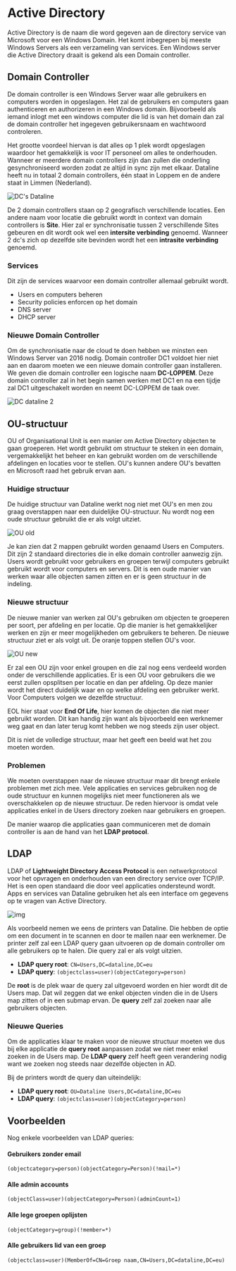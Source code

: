 # Active Directory

Active Directory is de naam die word gegeven aan de directory service van Microsoft voor een Windows Domain. Het komt inbegrepen bij meeste Windows Servers als een verzameling van services. Een Windows server die Active Directory draait is gekend als een Domain controller.
<!-- TODO verhaal van wat active directory betekent voor Dataline, hoe wordt het nu gebruikt enzo aanvullen -->
## Domain Controller

De domain controller is een Windows Server waar alle gebruikers en computers worden in opgeslagen. Het zal de gebruikers en computers gaan authenticeren en authorizeren in een Windows domain. Bijvoorbeeld als iemand inlogt met een windows computer die lid is van het domain dan zal de domain controller het ingegeven gebruikersnaam en wachtwoord controleren.

Het grootte voordeel hiervan is dat alles op 1 plek wordt opgeslagen waardoor het gemakkelijk is voor IT personeel om alles te onderhouden. Wanneer er meerdere domain controllers zijn dan zullen die onderling gesynchroniseerd worden zodat ze altijd in sync zijn met elkaar. Dataline heeft nu in totaal 2 domain controllers, één staat in Loppem en de andere staat in Limmen (Nederland).

![DC's Dataline](./img/domaincontrollers-1.png)

De 2 domain controllers staan op 2 geografisch verschillende locaties. Een andere naam voor locatie die gebruikt wordt in context van domain controllers is **Site**. Hier zal er synchronisatie tussen 2 verschillende Sites gebeuren en dit wordt ook wel een **intersite verbinding** genoemd. Wanneer 2 dc's zich op dezelfde site bevinden wordt het een **intrasite verbinding** genoemd.

### Services

Dit zijn de services waarvoor een domain controller allemaal gebruikt wordt.
- Users en computers beheren
- Security policies enforcen op het domain
- DNS server
- DHCP server

### Nieuwe Domain Controller

<!--TODO Deze tekst wat herschrijven => eerste zin bv Een windows server versie van 2016 of later is nodig .... -->
Om de synchronisatie naar de cloud te doen hebben we minsten een Windows Server van 2016 nodig. Domain controller DC1 voldoet hier niet aan en daarom moeten we een nieuwe domain controller gaan installeren. We geven die domain controller een logische naam **DC-LOPPEM**. Deze domain controller zal in het begin samen werken met DC1 en na een tijdje zal DC1 uitgeschakelt worden en neemt DC-LOPPEM de taak over. 

![DC dataline 2](./img/domaincontrollers-2.png)

## OU-structuur

OU of Organisational Unit is een manier om Active Directory objecten te gaan groeperen. Het wordt gebruikt om structuur te steken in een domain, vergemakkelijkt het beheer en kan gebruikt worden om de verschillende afdelingen en locaties voor te stellen. OU's kunnen andere OU's bevatten en Microsoft raad het gebruik ervan aan.

### Huidige structuur

De huidige structuur van Dataline werkt nog niet met OU's en men zou graag overstappen naar een duidelijke OU-structuur. Nu wordt nog een oude structuur gebruikt die er als volgt uitziet.

![OU old](./img/ou-old.png)

Je kan zien dat 2 mappen gebruikt worden genaamd Users en Computers. Dit zijn 2 standaard directories die in elke domain controller aanwezig zijn. Users wordt gebruikt voor gebruikers en groepen terwijl computers gebruikt gebruikt wordt voor computers en servers. Dit is een oude manier van werken waar alle objecten samen zitten en er is geen structuur in de indeling.

### Nieuwe structuur

De nieuwe manier van werken zal OU's gebruiken om objecten te groeperen per soort, per afdeling en per locatie. Op die manier is het gemakkelijker werken en zijn er meer mogelijkheden om gebruikers te beheren. De nieuwe structuur ziet er als volgt uit. De oranje toppen stellen OU's voor.

![OU new](./img/ou-new.png)

Er zal een OU zijn voor enkel groupen en die zal nog eens verdeeld worden onder de verschillende applicaties. Er is een OU voor gebruikers die we eerst zullen opsplitsen per locatie en dan per afdeling. Op deze manier wordt het direct duidelijk waar en op welke afdeling een gebruiker werkt. Voor Computers volgen we dezelfde structuur.

EOL hier staat voor **End Of Life**, hier komen de objecten die niet meer gebruikt worden. Dit kan handig zijn want als bijvoorbeeld een werknemer weg gaat en dan later terug komt hebben we nog steeds zijn user object.

Dit is niet de volledige structuur, maar het geeft een beeld wat het zou moeten worden.

### Problemen

We moeten overstappen naar de nieuwe structuur maar dit brengt enkele problemen met zich mee. Vele applicaties en services gebruiken nog de oude structuur en kunnen mogelijks niet meer functioneren als we overschakkelen op de nieuwe structuur. De reden hiervoor is omdat vele applicaties enkel in de Users directory zoeken naar gebruikers en groepen.

De manier waarop die applicaties gaan communiceren met de domain controller is aan de hand van het **LDAP protocol**.

## LDAP

LDAP of **Lightweight Directory Access Protocol** is een netwerkprotocol voor het opvragen en onderhouden van een directory service over TCP/IP. Het is een open standaard die door veel applicaties ondersteund wordt. Apps en services van Dataline gebruiken het als een interface om gegevens op te vragen van Active Directory. 

![img](./img/ldap.png)

Als voorbeeld nemen we eens de printers van Dataline. Die hebben de optie om een document in te scannen en door te mailen naar een werknemer. De printer zelf zal een LDAP query gaan uitvoeren op de domain controller om alle gebruikers op te halen. Die query zal er als volgt uitzien.

- **LDAP query root**: `CN=Users,DC=dataline,DC=eu`
- **LDAP query**: `(objectclass=user)(objectCategory=person)`

De **root** is de plek waar de query zal uitgevoerd worden en hier wordt dit de Users map. Dat wil zeggen dat we enkel objecten vinden die in de Users map zitten of in een submap ervan. De **query** zelf zal zoeken naar alle gebruikers objecten.

### Nieuwe Queries

Om de applicaties klaar te maken voor de nieuwe structuur moeten we dus bij elke applicatie de **query root** aanpassen zodat we niet meer enkel zoeken in de Users map. De **LDAP query** zelf heeft geen verandering nodig want we zoeken nog steeds naar dezelfde objecten in AD.

Bij de printers wordt de query dan uiteindelijk:

- **LDAP query root**: `OU=Dataline Users,DC=dataline,DC=eu`
- **LDAP query**: `(objectclass=user)(objectCategory=person)`


## Voorbeelden

Nog enkele voorbeelden van LDAP queries:

#### Gebruikers zonder email
`(objectcategory=person)(objectCategory=Person)(!mail=*)`

#### Alle admin accounts
`(objectClass=user)(objectCategory=Person)(adminCount=1)`

#### Alle lege groepen oplijsten
`(objectCategory=group)(!member=*)`

#### Alle gebruikers lid van een groep
`(objectclass=user)(MemberOf=CN=Groep naam,CN=Users,DC=dataline,DC=eu)`

